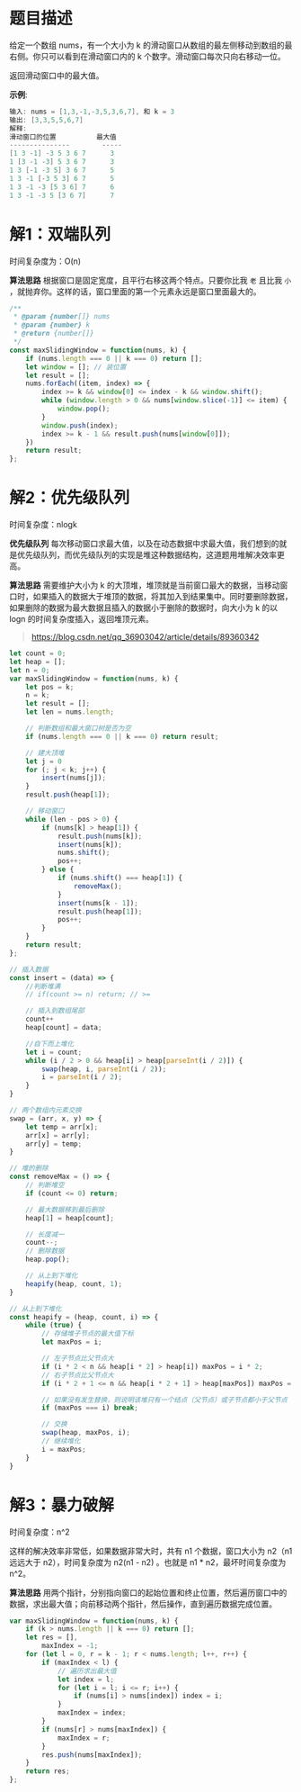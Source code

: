 # 题目描述

给定一个数组 nums，有一个大小为 k 的滑动窗口从数组的最左侧移动到数组的最右侧。你只可以看到在滑动窗口内的 k 个数字。滑动窗口每次只向右移动一位。

返回滑动窗口中的最大值。

**示例**:

``` c
输入: nums = [1,3,-1,-3,5,3,6,7], 和 k = 3 
输出: [3,3,5,5,6,7] 
解释: 
滑动窗口的位置          最大值 
---------------        ----- 
[1 3 -1] -3 5 3 6 7      3 
1 [3 -1 -3] 5 3 6 7      3 
1 3 [-1 -3 5] 3 6 7      5 
1 3 -1 [-3 5 3] 6 7      5 
1 3 -1 -3 [5 3 6] 7      6 
1 3 -1 -3 5 [3 6 7]      7
```

# 解1：双端队列

时间复杂度为：O(n)

**算法思路**
根据窗口是固定宽度，且平行右移这两个特点。只要你比我 `老` 且比我 `小` ，就抛弃你。这样的话，窗口里面的第一个元素永远是窗口里面最大的。

``` js
/**
 * @param {number[]} nums
 * @param {number} k
 * @return {number[]}
 */
const maxSlidingWindow = function(nums, k) {
    if (nums.length === 0 || k === 0) return [];
    let window = []; // 装位置
    let result = [];
    nums.forEach((item, index) => {
        index >= k && window[0] <= index - k && window.shift();
        while (window.length > 0 && nums[window.slice(-1)] <= item) {
            window.pop();
        }
        window.push(index);
        index >= k - 1 && result.push(nums[window[0]]);
    })
    return result;
};
```

# 解2：优先级队列

时间复杂度：nlogk

**优先级队列**
每次移动窗口求最大值，以及在动态数据中求最大值，我们想到的就是优先级队列，而优先级队列的实现是堆这种数据结构，这道题用堆解决效率更高。

**算法思路**
需要维护大小为 k 的大顶堆，堆顶就是当前窗口最大的数据，当移动窗口时，如果插入的数据大于堆顶的数据，将其加入到结果集中。同时要删除数据，如果删除的数据为最大数据且插入的数据小于删除的数据时，向大小为 k 的以 logn 的时间复杂度插入，返回堆顶元素。

> https://blog.csdn.net/qq_36903042/article/details/89360342

``` js
let count = 0;
let heap = [];
let n = 0;
var maxSlidingWindow = function(nums, k) {
    let pos = k;
    n = k;
    let result = [];
    let len = nums.length;

    // 判断数组和最大窗口树是否为空
    if (nums.length === 0 || k === 0) return result;

    // 建大顶堆
    let j = 0
    for (; j < k; j++) {
        insert(nums[j]);
    }
    result.push(heap[1]);

    // 移动窗口
    while (len - pos > 0) {
        if (nums[k] > heap[1]) {
            result.push(nums[k]);
            insert(nums[k]);
            nums.shift();
            pos++;
        } else {
            if (nums.shift() === heap[1]) {
                removeMax();
            }
            insert(nums[k - 1]);
            result.push(heap[1]);
            pos++;
        }
    }
    return result;
};

// 插入数据
const insert = (data) => {
    //判断堆满
    // if(count >= n) return; // >=

    // 插入到数组尾部
    count++
    heap[count] = data;

    //自下而上堆化
    let i = count;
    while (i / 2 > 0 && heap[i] > heap[parseInt(i / 2)]) {
        swap(heap, i, parseInt(i / 2));
        i = parseInt(i / 2);
    }
}

// 两个数组内元素交换
swap = (arr, x, y) => {
    let temp = arr[x];
    arr[x] = arr[y];
    arr[y] = temp;
}

// 堆的删除
const removeMax = () => {
    // 判断堆空
    if (count <= 0) return;

    // 最大数据移到最后删除
    heap[1] = heap[count];

    // 长度减一
    count--;
    // 删除数据
    heap.pop();

    // 从上到下堆化
    heapify(heap, count, 1);
}

// 从上到下堆化
const heapify = (heap, count, i) => {
    while (true) {
        // 存储堆子节点的最大值下标
        let maxPos = i;

        // 左子节点比父节点大
        if (i * 2 < n && heap[i * 2] > heap[i]) maxPos = i * 2;
        // 右子节点比父节点大
        if (i * 2 + 1 <= n && heap[i * 2 + 1] > heap[maxPos]) maxPos = i * 2 + 1;

        // 如果没有发生替换，则说明该堆只有一个结点（父节点）或子节点都小于父节点
        if (maxPos === i) break;

        // 交换
        swap(heap, maxPos, i);
        // 继续堆化
        i = maxPos;
    }
}
```

# 解3：暴力破解

时间复杂度：n^2

这样的解决效率非常低，如果数据非常大时，共有 n1 个数据，窗口大小为 n2（n1 远远大于 n2），时间复杂度为 n2(n1 - n2) 。也就是 n1 * n2，最坏时间复杂度为 n^2。

**算法思路**
用两个指针，分别指向窗口的起始位置和终止位置，然后遍历窗口中的数据，求出最大值；向前移动两个指针，然后操作，直到遍历数据完成位置。

``` js
var maxSlidingWindow = function(nums, k) {
    if (k > nums.length || k === 0) return [];
    let res = [],
        maxIndex = -1;
    for (let l = 0, r = k - 1; r < nums.length; l++, r++) {
        if (maxIndex < l) {
            // 遍历求出最大值
            let index = l;
            for (let i = l; i <= r; i++) {
                if (nums[i] > nums[index]) index = i;
            }
            maxIndex = index;
        }
        if (nums[r] > nums[maxIndex]) {
            maxIndex = r;
        }
        res.push(nums[maxIndex]);
    }
    return res;
};
```

